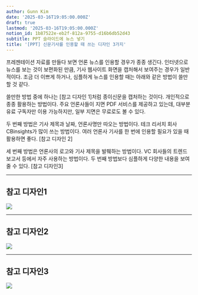 ```yaml
---
author: Gunn Kim
date: '2025-03-16T19:05:00.000Z'
draft: true
lastmod: '2025-03-16T19:05:00.000Z'
notion_id: 1b87522e-eb2f-812a-9755-d16b6db52d43
subtitle: PPT 슬라이드에 뉴스 넣기
title: '[PPT] 신문기사를 인용할 때 쓰는 디자인 3가지'
---
```


프레젠테이션 자료를 만들다 보면 언론 뉴스를 인용할 경우가 종종 생긴다. 인터넷으로 뉴스를 보는 것이 보편화된 만큼, 기사 웹사이트 화면을 캡처해서 보여주는 경우가 일반적이다. 조금 더 이쁘게 하거나, 심플하게 뉴스를 인용할 때는 아래와 같은 방법이 쓸만할 것 같다.

쓸만한 방법 중에 하나는 [참고 디자인 1]처럼 종이신문을 캡처하는 것이다. 개인적으로 종종 활용하는 방법이다. 주요 언론사들이 지면 PDF 서비스를 제공하고 있는데, 대부분 유료 구독자만 이용 가능하지만, 일부 지면은 무료로도 볼 수 있다.

두 번째 방법은 기사 제목과 날짜, 언론사명만 따오는 방법이다. 테크 리서치 회사 CBinsights가 많이 쓰는 방법이다. 여러 언론사 기사를 한 번에 인용할 필요가 있을 때 활용하면 좋다. [참고 디자인 2]

세 번째 방법은 언론사의 로고와 기사 제목을 발췌하는 방법이다. VC 회사들의 트렌드 보고서 등에서 자주 사용하는 방법이다. 두 번째 방법보다 심플하게 다양한 내용을 보여줄 수 있다. [참고 디자인3]


---
## 참고 디자인1
![](featured47-58.png)

---
## 참고 디자인2
![](image2020-02-11-11-00-54.png)

---
## 참고 디자인3
![](image2020-02-11-11-00-12.png)


